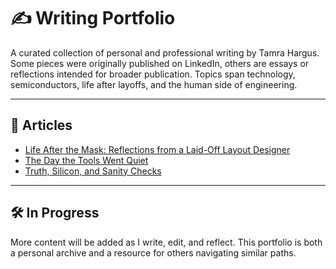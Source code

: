 # ✍️ Writing Portfolio

A curated collection of personal and professional writing by Tamra Hargus. Some pieces were originally published on LinkedIn, others are essays or reflections intended for broader publication. Topics span technology, semiconductors, life after layoffs, and the human side of engineering.

---

## 📜 Articles

- [Life After the Mask: Reflections from a Laid-Off Layout Designer](./life-after-the-mask.md)
- [The Day the Tools Went Quiet](./day-the-tools-went-quiet.md)
- [Truth, Silicon, and Sanity Checks](./truth-silicon-and-sanity.md)

---

## 🛠️ In Progress

More content will be added as I write, edit, and reflect. This portfolio is both a personal archive and a resource for others navigating similar paths.
